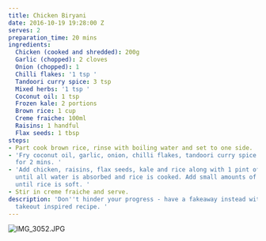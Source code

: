 ```yaml
---
title: Chicken Biryani
date: 2016-10-19 19:28:00 Z
serves: 2
preparation_time: 20 mins
ingredients:
  Chicken (cooked and shredded): 200g
  Garlic (chopped): 2 cloves
  Onion (chopped): 1
  Chilli flakes: '1 tsp '
  Tandoori curry spice: 3 tsp
  Mixed herbs: '1 tsp '
  Coconut oil: 1 tsp
  Frozen kale: 2 portions
  Brown rice: 1 cup
  Creme fraiche: 100ml
  Raisins: 1 handful
  Flax seeds: 1 tbsp
steps:
- Part cook brown rice, rinse with boiling water and set to one side.
- 'Fry coconut oil, garlic, onion, chilli flakes, tandoori curry spice and mixed herbs
  for 2 mins. '
- 'Add chicken, raisins, flax seeds, kale and rice along with 1 pint of water. Cook
  until all water is absorbed and rice is cooked. Add small amounts of water if necessary
  until rice is soft. '
- Stir in creme fraiche and serve.
description: 'Don''t hinder your progress - have a fakeaway instead with this Indian
  takeout inspired recipe. '
---
```


![IMG_3052.JPG](/uploads/IMG_3052.JPG)
